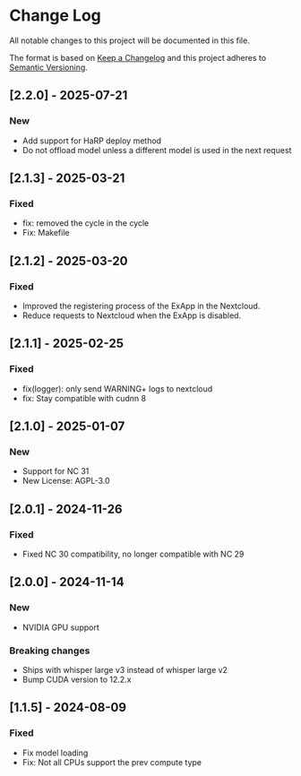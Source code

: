 # Change Log

All notable changes to this project will be documented in this file.

The format is based on [Keep a Changelog](http://keepachangelog.com/)
and this project adheres to [Semantic Versioning](http://semver.org/).

## [2.2.0] - 2025-07-21

### New

- Add support for HaRP deploy method
- Do not offload model unless a different model is used in the next request

## [2.1.3] - 2025-03-21

### Fixed

- fix: removed the cycle in the cycle
- Fix: Makefile

## [2.1.2] - 2025-03-20

### Fixed

- Improved the registering process of the ExApp in the Nextcloud.
- Reduce requests to Nextcloud when the ExApp is disabled.

## [2.1.1] - 2025-02-25

### Fixed

- fix(logger): only send WARNING+ logs to nextcloud
- fix: Stay compatible with cudnn 8

## [2.1.0] - 2025-01-07

### New

- Support for NC 31
- New License: AGPL-3.0

## [2.0.1] - 2024-11-26

### Fixed

- Fixed NC 30 compatibility, no longer compatible with NC 29

## [2.0.0] - 2024-11-14

### New

- NVIDIA GPU support

### Breaking changes

- Ships with whisper large v3 instead of whisper large v2
- Bump CUDA version to 12.2.x

## [1.1.5] - 2024-08-09

### Fixed

- Fix model loading
- Fix: Not all CPUs support the prev compute type
